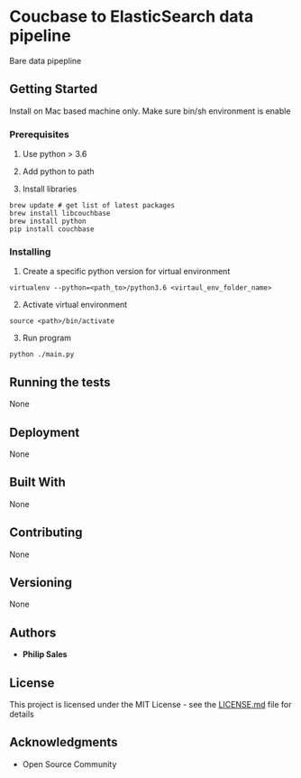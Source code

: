 # Coucbase to ElasticSearch data pipeline

Bare data pipepline 

## Getting Started

Install on Mac based machine only.  Make sure bin/sh environment is enable

### Prerequisites

1. Use python > 3.6

2. Add python to path

3. Install libraries
```
brew update # get list of latest packages
brew install libcouchbase
brew install python
pip install couchbase
```

### Installing

1. Create a specific python version for virtual environment 
```
virtualenv --python=<path_to>/python3.6 <virtaul_env_folder_name> 
```

2. Activate virtual environment 
```
source <path>/bin/activate 
```

3. Run program 

```
python ./main.py
```

## Running the tests

None

## Deployment

None

## Built With

None

## Contributing

None

## Versioning

None

## Authors

* **Philip Sales** 

## License

This project is licensed under the MIT License - see the [LICENSE.md](LICENSE.md) file for details

## Acknowledgments

* Open Source Community 

